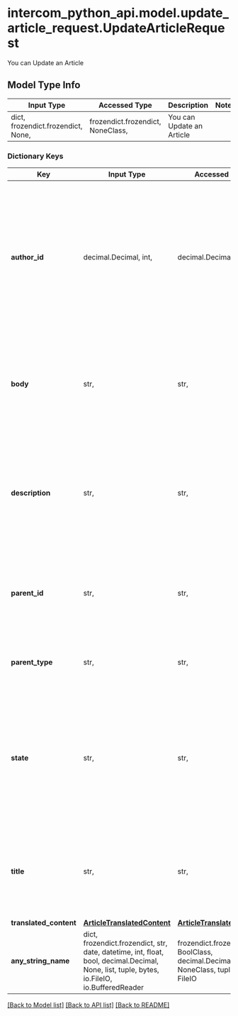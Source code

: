 # intercom_python_api.model.update_article_request.UpdateArticleRequest

You can Update an Article

## Model Type Info
Input Type | Accessed Type | Description | Notes
------------ | ------------- | ------------- | -------------
dict, frozendict.frozendict, None,  | frozendict.frozendict, NoneClass,  | You can Update an Article | 

### Dictionary Keys
Key | Input Type | Accessed Type | Description | Notes
------------ | ------------- | ------------- | ------------- | -------------
**author_id** | decimal.Decimal, int,  | decimal.Decimal,  | The id of the author of the article. For multilingual articles, this will be the id of the author of the default language&#x27;s content. Must be a teammate on the help center&#x27;s workspace. | [optional] 
**body** | str,  | str,  | The content of the article. For multilingual articles, this will be the body of the default language&#x27;s content. | [optional] 
**description** | str,  | str,  | The description of the article. For multilingual articles, this will be the description of the default language&#x27;s content. | [optional] 
**parent_id** | str,  | str,  | The id of the article&#x27;s parent collection or section. An article without this field stands alone. | [optional] 
**parent_type** | str,  | str,  | The type of parent, which can either be a &#x60;collection&#x60; or &#x60;section&#x60;. | [optional] 
**state** | str,  | str,  | Whether the article will be &#x60;published&#x60; or will be a &#x60;draft&#x60;. Defaults to draft. For multilingual articles, this will be the state of the default language&#x27;s content. | [optional] must be one of ["published", "draft", ] 
**title** | str,  | str,  | The title of the article.For multilingual articles, this will be the title of the default language&#x27;s content. | [optional] 
**translated_content** | [**ArticleTranslatedContent**](ArticleTranslatedContent.md) | [**ArticleTranslatedContent**](ArticleTranslatedContent.md) |  | [optional] 
**any_string_name** | dict, frozendict.frozendict, str, date, datetime, int, float, bool, decimal.Decimal, None, list, tuple, bytes, io.FileIO, io.BufferedReader | frozendict.frozendict, str, BoolClass, decimal.Decimal, NoneClass, tuple, bytes, FileIO | any string name can be used but the value must be the correct type | [optional]

[[Back to Model list]](../../README.md#documentation-for-models) [[Back to API list]](../../README.md#documentation-for-api-endpoints) [[Back to README]](../../README.md)

